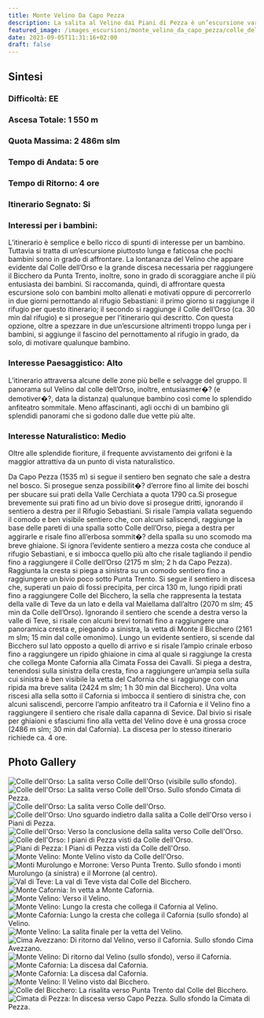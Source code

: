 ```yaml
---
title: Monte Velino Da Capo Pezza
description: La salita al Velino dai Piani di Pezza è un’escursione varia e remunerativa che attraversa il cuore del gruppo Velino/Sirente. Si tratta di un’escursione facile, ma decisamente lunga e piuttosto faticosa che regala agli escursionisti alcuni tra i panorami più belli dell’Appennino e durante la quale è normale osservare l’elegante volo dei grifoni.
featured_image: /images_escursioni/monte_velino_da_capo_pezza/colle_dell'orso.jpg
date: 2023-09-05T11:31:16+02:00
draft: false
---
```



## Sintesi
### Difficoltà: EE
### Ascesa Totale: 1 550 m
### Quota Massima: 2 486m slm
### Tempo di Andata: 5 ore
### Tempo di Ritorno: 4 ore
### Itinerario Segnato: Si
### Interessi per i bambini:
 L’itinerario è semplice e bello ricco di spunti di interesse per un bambino. Tuttavia si tratta di un’escursione piuttosto lunga e faticosa che pochi bambini sono in grado di affrontare. La lontananza del Velino che appare evidente dal Colle dell’Orso e la grande discesa necessaria per raggiungere il Bicchero da Punta Trento, inoltre, sono in grado di scoraggiare anche il più entusiasta dei bambini. Si raccomanda, quindi, di affrontare questa escursione solo con bambini molto allenati e motivati oppure di percorrerlo in due giorni pernottando al rifugio Sebastiani: il primo giorno si raggiunge il rifugio per questo itinerario; il secondo si raggiunge il Colle dell’Orso (ca. 30 min dal rifugio) e si prosegue per l’itinerario qui descritto. Con questa opzione, oltre a spezzare in due un’escursione altrimenti troppo lunga per i bambini, si aggiunge il fascino del pernottamento al rifugio in grado, da solo, di motivare qualunque bambino.
### Interesse Paesaggistico: Alto
L’itinerario attraversa alcune delle zone più belle e selvagge del gruppo. Il panorama sul Velino dal colle dell’Orso, inoltre, entusiasmer�? (e demotiver�?, data la distanza) qualunque bambino così come lo splendido anfiteatro sommitale. Meno affascinanti, agli occhi di un bambino gli splendidi panorami che si godono dalle due vette più alte.

### Interesse Naturalistico: Medio
Oltre alle splendide fioriture, il frequente avvistamento dei grifoni è la maggior attrattiva da un punto di vista naturalistico.

Da Capo Pezza (1535 m) si segue il sentiero ben segnato che sale a destra nel bosco. Si prosegue senza possibilit�? d’errore fino al limite dei boschi per sbucare sui prati della Valle Cerchiata a quota 1790 ca.Si prosegue brevemente sui prati fino ad un bivio dove si prosegue dritti, ignorando il sentiero a destra per il Rifugio Sebastiani.
Si risale l’ampia vallata seguendo il comodo e ben visibile sentiero che, con alcuni saliscendi, raggiunge la base delle pareti di una spalla sotto Colle dell’Orso, piega a destra per aggirarle e risale fino all’erbosa sommit�? della spalla su uno scomodo ma breve ghiaione.
Si ignora l’evidente sentiero a mezza costa che conduce al rifugio Sebastiani, e si imbocca quello più alto che risale tagliando il pendio fino a raggiungere il Colle dell’Orso (2175 m slm; 2 h da Capo Pezza).
Raggiunta la cresta si piega a sinistra su un comodo sentiero fino a raggiungere un bivio poco sotto Punta Trento. Si segue il sentiero in discesa che, superati un paio di fossi precipita, per circa 130 m, lungo ripidi prati fino a raggiungere Colle del Bicchero, la sella che rappresenta la testata della valle di Teve da un lato e della val Maiellama dall’altro (2070 m slm; 45 min da Colle dell’Orso).
Ignorando il sentiero che scende a destra verso la valle di Teve, si risale con alcuni brevi tornati fino a raggiungere una panoramica cresta e, piegando a sinistra, la vetta di Monte il Bicchero (2161 m slm; 15 min dal colle omonimo).
Lungo un evidente sentiero, si scende dal Bicchero sul lato opposto a quello di arrivo e si risale l’ampio crinale erboso fino a raggiungere un ripido ghiaione in cima al quale si raggiunge la cresta che collega Monte Cafornia alla Cimata Fossa dei Cavalli.
Si piega a destra, tenendosi sulla sinistra della cresta, fino a raggiungere un’ampia sella sulla cui sinistra è ben visibile la vetta del Cafornia che si raggiunge con una ripida ma breve salita (2424 m slm; 1 h 30 min dal Bicchero).
Una volta riscesi alla sella sotto il Cafornia si imbocca il sentiero di sinistra che, con alcuni saliscendi, percorre l’ampio anfiteatro tra il Cafornia e il Velino fino a raggiungere il sentiero che risale dalla capanna di Sevice. Dal bivio si risale per ghiaioni e sfasciumi fino alla vetta del Velino dove è una grossa croce (2486 m slm; 30 min dal Cafornia).
La discesa per lo stesso itinerario richiede ca. 4 ore.



## Photo Gallery
![](/images_escursioni/monte_velino_da_capo_pezza/colle_dell'orso.jpg "Colle dell'Orso: La salita verso Colle dell'Orso (visibile sullo sfondo).")  ![](/images_escursioni/monte_velino_da_capo_pezza/colle_dell'orso.jpg "Colle dell'Orso: La salita verso Colle dell'Orso. Sullo sfondo Cimata di Pezza.")  ![](/images_escursioni/monte_velino_da_capo_pezza/colle_dell'orso.jpg "Colle dell'Orso: La salita verso Colle dell'Orso.")  ![](/images_escursioni/monte_velino_da_capo_pezza/colle_dell'orso.jpg "Colle dell'Orso: Uno sguardo indietro dalla salita a Colle dell'Orso verso i Piani di Pezza.")  ![](/images_escursioni/monte_velino_da_capo_pezza/colle_dell'orso.jpg "Colle dell'Orso: Verso la conclusione della salita verso Colle dell'Orso.")  ![](/images_escursioni/monte_velino_da_capo_pezza/colle_dell'orso.jpg "Colle dell'Orso: I piani di Pezza visti da Colle dell'Orso.")  ![](/images_escursioni/monte_velino_da_capo_pezza/piani_di_pezza.jpg "Piani di Pezza: I Piani di Pezza visti da Colle dell'Orso.")  ![](/images_escursioni/monte_velino_da_capo_pezza/monte_velino.jpg "Monte Velino: Monte Velino visto da Colle dell'Orso.")  ![](/images_escursioni/monte_velino_da_capo_pezza/monti_murolungo_e_morrone.jpg "Monti Murolungo e Morrone: Verso Punta Trento. Sullo sfondo i monti Murolungo (a sinistra) e il Morrone (al centro).")  ![](/images_escursioni/monte_velino_da_capo_pezza/val_di_teve.jpg "Val di Teve: La val di Teve vista dal Colle del Bicchero.")  ![](/images_escursioni/monte_velino_da_capo_pezza/monte_cafornia.jpg "Monte Cafornia: In vetta a Monte Cafornia.")  ![](/images_escursioni/monte_velino_da_capo_pezza/monte_velino.jpg "Monte Velino: Verso il Velino.")  ![](/images_escursioni/monte_velino_da_capo_pezza/monte_velino.jpg "Monte Velino: Lungo la cresta che collega il Cafornia al Velino.")  ![](/images_escursioni/monte_velino_da_capo_pezza/monte_cafornia.jpg "Monte Cafornia: Lungo la cresta che collega il Cafornia (sullo sfondo) al Velino.")  ![](/images_escursioni/monte_velino_da_capo_pezza/monte_velino.jpg "Monte Velino: La salita finale per la vetta del Velino.")  ![](/images_escursioni/monte_velino_da_capo_pezza/cima_avezzano.jpg "Cima Avezzano: Di ritorno dal Velino, verso il Cafornia. Sullo sfondo Cima Avezzano.")  ![](/images_escursioni/monte_velino_da_capo_pezza/monte_velino.jpg "Monte Velino: Di ritorno dal Velino (sullo sfondo), verso il Cafornia.")  ![](/images_escursioni/monte_velino_da_capo_pezza/monte_cafornia.jpg "Monte Cafornia: La discesa dal Cafornia.")  ![](/images_escursioni/monte_velino_da_capo_pezza/monte_cafornia.jpg "Monte Cafornia: La discesa dal Cafornia.")  ![](/images_escursioni/monte_velino_da_capo_pezza/monte_velino.jpg "Monte Velino: Il Velino visto dal Bicchero.")  ![](/images_escursioni/monte_velino_da_capo_pezza/colle_del_bicchero.jpg "Colle del Bicchero: La risalita verso Punta Trento dal Colle del Bicchero.")  ![](/images_escursioni/monte_velino_da_capo_pezza/cimata_di_pezza.jpg "Cimata di Pezza: In discesa verso Capo Pezza. Sullo sfondo la Cimata di Pezza.")  